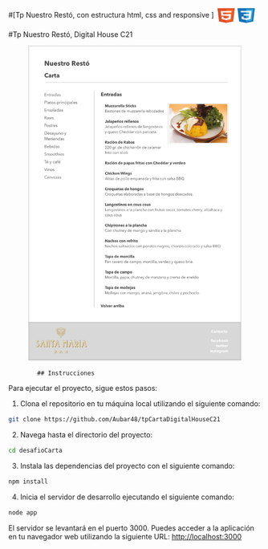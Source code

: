 #[Tp Nuestro Restó, con estructura html, css and responsive ]
<img align="center" alt="HTML" height="30" width="40" src="https://raw.githubusercontent.com/devicons/devicon/master/icons/html5/html5-original.svg"><img align="center" alt="HTML" height="30" width="40" src="https://raw.githubusercontent.com/devicons/devicon/master/icons/css3/css3-original.svg">

#Tp Nuestro Restó, Digital House C21    
            <figure><img src="./mock/boceto-carta.png" alt="entradas"></figure>

            ## Instrucciones

Para ejecutar el proyecto, sigue estos pasos:

1. Clona el repositorio en tu máquina local utilizando el siguiente comando:

```bash
git clone https://github.com/Aubar48/tpCartaDigitalHouseC21
```

2. Navega hasta el directorio del proyecto:

```bash
cd desafioCarta
```

3. Instala las dependencias del proyecto con el siguiente comando:

```bash
npm install
```

4. Inicia el servidor de desarrollo ejecutando el siguiente comando:

```bash
node app
```

El servidor se levantará en el puerto 3000. Puedes acceder a la aplicación en tu navegador web utilizando la siguiente URL: [http://localhost:3000](http://localhost:3000)
